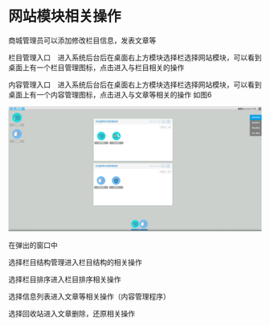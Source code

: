 # 网站模块相关操作

商城管理员可以添加修改栏目信息，发表文章等

栏目管理入口　进入系统后台后在桌面右上方模块选择栏选择网站模块，可以看到桌面上有一个栏目管理图标，点击进入与栏目相关的操作

内容管理入口　进入系统后台后在桌面右上方模块选择栏选择网站模块，可以看到桌面上有一个内容管理图标，点击进入与文章等相关的操作
如图6

![](../Image/网站模块/栏目入口.png)

在弹出的窗口中

选择栏目结构管理进入栏目结构的相关操作

选择栏目排序进入栏目排序相关操作

选择信息列表进入文章等相关操作（内容管理程序）

选择回收站进入文章删除，还原相关操作

